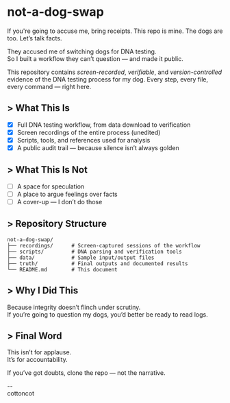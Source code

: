 # not-a-dog-swap
If you're going to accuse me, bring receipts. This repo is mine. The dogs are too. Let’s talk facts.

They accused me of switching dogs for DNA testing.  
So I built a workflow they can’t question — and made it public.

This repository contains *screen-recorded*, *verifiable*, and *version-controlled* evidence of the DNA testing process for my dog. Every step, every file, every command — right here.

## > What This Is

- [x] Full DNA testing workflow, from data download to verification  
- [x] Screen recordings of the entire process (unedited)  
- [x] Scripts, tools, and references used for analysis  
- [x] A public audit trail — because silence isn’t always golden

## > What This Is Not

- [ ] A space for speculation  
- [ ] A place to argue feelings over facts  
- [ ] A cover-up — I don’t do those

## > Repository Structure
```
not-a-dog-swap/
├── recordings/      # Screen-captured sessions of the workflow
├── scripts/         # DNA parsing and verification tools
├── data/            # Sample input/output files
├── truth/           # Final outputs and documented results
└── README.md        # This document
```

## > Why I Did This

Because integrity doesn’t flinch under scrutiny.  
If you’re going to question my dogs, you’d better be ready to read logs.

## > Final Word

This isn’t for applause.  
It’s for accountability.

If you’ve got doubts, clone the repo — not the narrative.

--  
cottoncot


